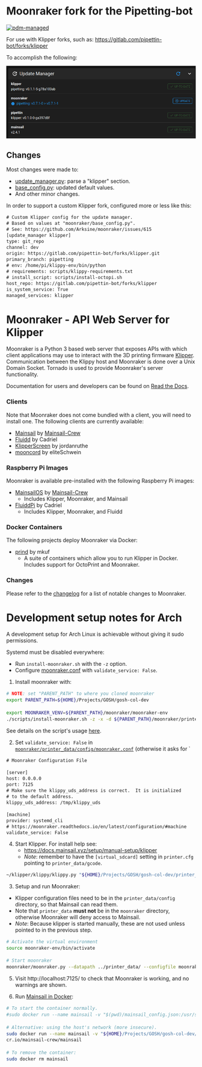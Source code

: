# Moonraker fork for the Pipetting-bot
[![pdm-managed](https://img.shields.io/badge/pdm-managed-blueviolet)](https://pdm.fming.dev)

For use with Klipper forks, such as: https://gitlab.com/pipettin-bot/forks/klipper

To accomplish the following:

![Screenshot_20230222_203926.png](./docs/imgs/Screenshot_20230222_203926.png)

## Changes

Most changes were made to:

- [update_manager.py](./moonraker/components/update_manager/update_manager.py): parse a "klipper" section.
- [base_config.py](./moonraker/components/update_manager/base_config.py): updated default values.
- And other minor changes.

In order to support a custom Klipper fork, configured more or less like this:

```
# Custom Klipper config for the update manager.
# Based on values at "moonraker/base_config.py".
# See: https://github.com/Arksine/moonraker/issues/615
[update_manager klipper]
type: git_repo
channel: dev
origin: https://gitlab.com/pipettin-bot/forks/klipper.git
primary_branch: pipetting
# env: /home/pi/klippy-env/bin/python
# requirements: scripts/klippy-requirements.txt
# install_script: scripts/install-octopi.sh
host_repo: https://gitlab.com/pipettin-bot/forks/klipper
is_system_service: True
managed_services: klipper
```

#  Moonraker - API Web Server for Klipper

Moonraker is a Python 3 based web server that exposes APIs with which
client applications may use to interact with the 3D printing firmware
[Klipper](https://github.com/KevinOConnor/klipper). Communication between
the Klippy host and Moonraker is done over a Unix Domain Socket.  Tornado
is used to provide Moonraker's server functionality.

Documentation for users and developers can be found on
[Read the Docs](https://moonraker.readthedocs.io/en/latest/).

### Clients

Note that Moonraker does not come bundled with a client, you will need to
install one.  The following clients are currently available:

- [Mainsail](https://github.com/mainsail-crew/mainsail) by [Mainsail-Crew](https://github.com/mainsail-crew)
- [Fluidd](https://github.com/fluidd-core/fluidd) by Cadriel
- [KlipperScreen](https://github.com/jordanruthe/KlipperScreen) by jordanruthe
- [mooncord](https://github.com/eliteSchwein/mooncord) by eliteSchwein

### Raspberry Pi Images

Moonraker is available pre-installed with the following Raspberry Pi images:

- [MainsailOS](https://github.com/mainsail-crew/MainsailOS) by [Mainsail-Crew](https://github.com/mainsail-crew)
  - Includes Klipper, Moonraker, and Mainsail
- [FluiddPi](https://github.com/fluidd-core/FluiddPi) by Cadriel
  - Includes Klipper, Moonraker, and Fluidd

### Docker Containers

The following projects deploy Moonraker via Docker:

- [prind](https://github.com/mkuf/prind) by mkuf
  - A suite of containers which allow you to run Klipper in
    Docker.  Includes support for OctoPrint and Moonraker.

### Changes

Please refer to the [changelog](https://moonraker.readthedocs.io/en/latest/changelog)
for a list of notable changes to Moonraker.

# Development setup notes for Arch

A development setup for Arch Linux is achievable without giving it sudo permissions.

Systemd must be disabled everywhere:

- Run `install-moonraker.sh` with the `-z` option.
- Configure [moonraker.conf](./printer_data/config/moonraker.conf) with `validate_service: False`.

1. Install moonraker with:

```bash
# NOTE: set "PARENT_PATH" to where you cloned moonraker
export PARENT_PATH=${HOME}/Projects/GOSH/gosh-col-dev

export MOONRAKER_VENV=${PARENT_PATH}/moonraker/moonraker-env
./scripts/install-moonraker.sh -z -x -d ${PARENT_PATH}/moonraker/printer_data
```

See details on the script's usage [here](https://moonraker.readthedocs.io/en/latest/installation/).

2. Set `validate_service: False` in [`moonraker/printer_data/config/moonraker.conf`](./printer_data/config/moonraker.conf) (otherwise it asks for `

```
# Moonraker Configuration File

[server]
host: 0.0.0.0
port: 7125
# Make sure the klippy_uds_address is correct.  It is initialized
# to the default address.
klippy_uds_address: /tmp/klippy_uds

[machine]
provider: systemd_cli
# https://moonraker.readthedocs.io/en/latest/configuration/#machine
validate_service: False

```

4. Start Klipper. For install help see:
    - https://docs.mainsail.xyz/setup/manual-setup/klipper
    - _Note_: remember to have the `[virtual_sdcard]` setting in `printer.cfg` pointing to `printer_data/gcode`.

```bash
~/klipper/klippy/klippy.py "${HOME}/Projects/GOSH/gosh-col-dev/printer_data/config/printer.cfg" -l /tmp/klippy.log -a /tmp/klippy_uds
```

3. Setup and run Moonraker:
  - Klipper configuration files need to be in the `printer_data/config` directory, so that Mainsail can read them.
  - Note that `printer_data` **must not** be in the `moonraker` directory, otherwise Moonraker will deny access to Mainsail.
  - _Note_: Because klipper is started manually, these are not used unless pointed to in the previous step.

```bash
# Activate the virtual environment
source moonraker-env/bin/activate

# Start moonraker
moonraker/moonraker.py --datapath ../printer_data/ --configfile moonraker.conf -n
```

5. Visit http://localhost:7125/ to check that Moonraker is working, and no warnings are shown.

6. Run [Mainsail in Docker](https://docs.mainsail.xyz/setup/docker):

```bash
# To start the container normally.
#sudo docker run --name mainsail -v "$(pwd)/mainsail_config.json:/usr/share/nginx/html/config.json" -p "8080:80" ghcr.io/mainsail-crew/mainsail 

# Alternative: using the host's network (more insecure).
sudo docker run --name mainsail -v "${HOME}/Projects/GOSH/gosh-col-dev/moonraker/mainsail_config.json:/usr/share/nginx/html/config.json" --net="host" gh  
cr.io/mainsail-crew/mainsail

# To remove the container:
sudo docker rm mainsail
```
